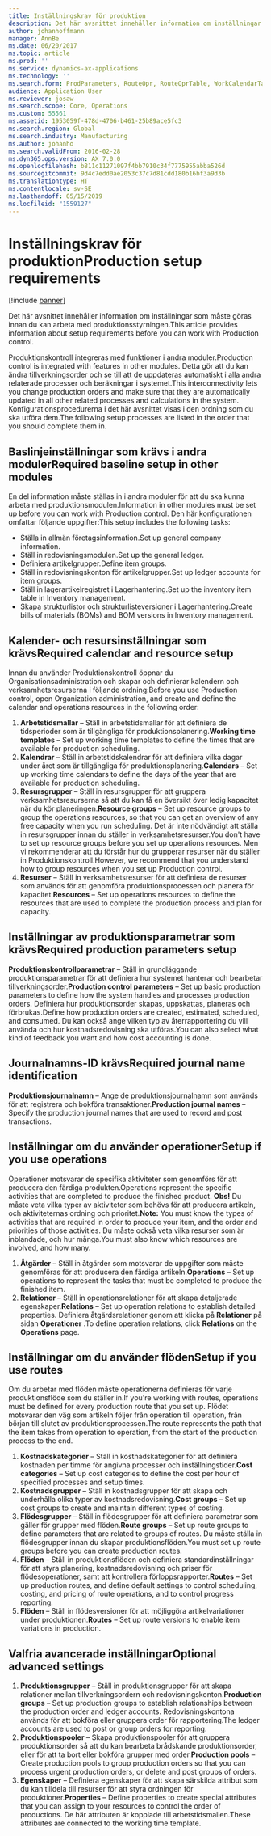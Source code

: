 ```yaml
---
title: Inställningskrav för produktion
description: Det här avsnittet innehåller information om inställningar som måste göras innan du kan arbeta med produktionsstyrningen.
author: johanhoffmann
manager: AnnBe
ms.date: 06/20/2017
ms.topic: article
ms.prod: ''
ms.service: dynamics-ax-applications
ms.technology: ''
ms.search.form: ProdParameters, RouteOpr, RouteOprTable, WorkCalendarTable, WorkTimeTable, WrkCtrTable
audience: Application User
ms.reviewer: josaw
ms.search.scope: Core, Operations
ms.custom: 55561
ms.assetid: 1953059f-478d-4706-b461-25b89ace5fc3
ms.search.region: Global
ms.search.industry: Manufacturing
ms.author: johanho
ms.search.validFrom: 2016-02-28
ms.dyn365.ops.version: AX 7.0.0
ms.openlocfilehash: b811c11271097f4bb7910c34f7775955abba526d
ms.sourcegitcommit: 9d4c7edd0ae2053c37c7d81cdd180b16bf3a9d3b
ms.translationtype: HT
ms.contentlocale: sv-SE
ms.lasthandoff: 05/15/2019
ms.locfileid: "1559127"
---
```

# <a name="production-setup-requirements"></a><span data-ttu-id="c87fa-103">Inställningskrav för produktion</span><span class="sxs-lookup"><span data-stu-id="c87fa-103">Production setup requirements</span></span>

[!include [banner](../includes/banner.md)]

<span data-ttu-id="c87fa-104">Det här avsnittet innehåller information om inställningar som måste göras innan du kan arbeta med produktionsstyrningen.</span><span class="sxs-lookup"><span data-stu-id="c87fa-104">This article provides information about setup requirements before you can work with Production control.</span></span> 

<span data-ttu-id="c87fa-105">Produktionskontroll integreras med funktioner i andra moduler.</span><span class="sxs-lookup"><span data-stu-id="c87fa-105">Production control is integrated with features in other modules.</span></span> <span data-ttu-id="c87fa-106">Detta gör att du kan ändra tillverkningsorder och se till att de uppdateras automatiskt i alla andra relaterade processer och beräkningar i systemet.</span><span class="sxs-lookup"><span data-stu-id="c87fa-106">This interconnectivity lets you change production orders and make sure that they are automatically updated in all other related processes and calculations in the system.</span></span> <span data-ttu-id="c87fa-107">Konfigurationsprocedurerna i det här avsnittet visas i den ordning som du ska utföra dem.</span><span class="sxs-lookup"><span data-stu-id="c87fa-107">The following setup processes are listed in the order that you should complete them in.</span></span>

## <a name="required-baseline-setup-in-other-modules"></a><span data-ttu-id="c87fa-108">Baslinjeinställningar som krävs i andra moduler</span><span class="sxs-lookup"><span data-stu-id="c87fa-108">Required baseline setup in other modules</span></span>
<span data-ttu-id="c87fa-109">En del information måste ställas in i andra moduler för att du ska kunna arbeta med produktionsmodulen.</span><span class="sxs-lookup"><span data-stu-id="c87fa-109">Information in other modules must be set up before you can work with Production control.</span></span> <span data-ttu-id="c87fa-110">Den här konfigurationen omfattar följande uppgifter:</span><span class="sxs-lookup"><span data-stu-id="c87fa-110">This setup includes the following tasks:</span></span>

-   <span data-ttu-id="c87fa-111">Ställa in allmän företagsinformation.</span><span class="sxs-lookup"><span data-stu-id="c87fa-111">Set up general company information.</span></span>
-   <span data-ttu-id="c87fa-112">Ställ in redovisningsmodulen.</span><span class="sxs-lookup"><span data-stu-id="c87fa-112">Set up the general ledger.</span></span>
-   <span data-ttu-id="c87fa-113">Definiera artikelgrupper.</span><span class="sxs-lookup"><span data-stu-id="c87fa-113">Define item groups.</span></span>
-   <span data-ttu-id="c87fa-114">Ställ in redovisningskonton för artikelgrupper.</span><span class="sxs-lookup"><span data-stu-id="c87fa-114">Set up ledger accounts for item groups.</span></span>
-   <span data-ttu-id="c87fa-115">Ställ in lagerartikelregistret i Lagerhantering.</span><span class="sxs-lookup"><span data-stu-id="c87fa-115">Set up the inventory item table in Inventory management.</span></span>
-   <span data-ttu-id="c87fa-116">Skapa strukturlistor och strukturlisteversioner i Lagerhantering.</span><span class="sxs-lookup"><span data-stu-id="c87fa-116">Create bills of materials (BOMs) and BOM versions in Inventory management.</span></span>

## <a name="required-calendar-and-resource-setup"></a><span data-ttu-id="c87fa-117">Kalender- och resursinställningar som krävs</span><span class="sxs-lookup"><span data-stu-id="c87fa-117">Required calendar and resource setup</span></span>
<span data-ttu-id="c87fa-118">Innan du använder Produktionskontroll öppnar du Organisationsadministration och skapar och definierar kalendern och verksamhetsresurserna i följande ordning:</span><span class="sxs-lookup"><span data-stu-id="c87fa-118">Before you use Production control, open Organization administration, and create and define the calendar and operations resources in the following order:</span></span>

1.  <span data-ttu-id="c87fa-119">**Arbetstidsmallar** – Ställ in arbetstidsmallar för att definiera de tidsperioder som är tillgängliga för produktionsplanering.</span><span class="sxs-lookup"><span data-stu-id="c87fa-119">**Working time templates** – Set up working time templates to define the times that are available for production scheduling.</span></span>
2.  <span data-ttu-id="c87fa-120">**Kalendrar** – Ställ in arbetstidskalendrar för att definiera vilka dagar under året som är tillgängliga för produktionsplanering.</span><span class="sxs-lookup"><span data-stu-id="c87fa-120">**Calendars** – Set up working time calendars to define the days of the year that are available for production scheduling.</span></span>
3.  <span data-ttu-id="c87fa-121">**Resursgrupper** – Ställ in resursgrupper för att gruppera verksamhetsresurserna så att du kan få en översikt över ledig kapacitet när du kör planeringen.</span><span class="sxs-lookup"><span data-stu-id="c87fa-121">**Resource groups** – Set up resource groups to group the operations resources, so that you can get an overview of any free capacity when you run scheduling.</span></span> <span data-ttu-id="c87fa-122">Det är inte nödvändigt att ställa in resursgrupper innan du ställer in verksamhetsresurser.</span><span class="sxs-lookup"><span data-stu-id="c87fa-122">You don't have to set up resource groups before you set up operations resources.</span></span> <span data-ttu-id="c87fa-123">Men vi rekommenderar att du förstår hur du grupperar resurser när du ställer in Produktionskontroll.</span><span class="sxs-lookup"><span data-stu-id="c87fa-123">However, we recommend that you understand how to group resources when you set up Production control.</span></span>
4.  <span data-ttu-id="c87fa-124">**Resurser** – Ställ in verksamhetsresurser för att definiera de resurser som används för att genomföra produktionsprocessen och planera för kapacitet.</span><span class="sxs-lookup"><span data-stu-id="c87fa-124">**Resources** – Set up operations resources to define the resources that are used to complete the production process and plan for capacity.</span></span>

## <a name="required-production-parameters-setup"></a><span data-ttu-id="c87fa-125">Inställningar av produktionsparametrar som krävs</span><span class="sxs-lookup"><span data-stu-id="c87fa-125">Required production parameters setup</span></span>
<span data-ttu-id="c87fa-126">**Produktionskontrollparametrar** – Ställ in grundläggande produktionsparametrar för att definiera hur systemet hanterar och bearbetar tillverkningsorder.</span><span class="sxs-lookup"><span data-stu-id="c87fa-126">**Production control parameters** – Set up basic production parameters to define how the system handles and processes production orders.</span></span> <span data-ttu-id="c87fa-127">Definiera hur produktionsorder skapas, uppskattas, planeras och förbrukas.</span><span class="sxs-lookup"><span data-stu-id="c87fa-127">Define how production orders are created, estimated, scheduled, and consumed.</span></span> <span data-ttu-id="c87fa-128">Du kan också ange vilken typ av återrapportering du vill använda och hur kostnadsredovisning ska utföras.</span><span class="sxs-lookup"><span data-stu-id="c87fa-128">You can also select what kind of feedback you want and how cost accounting is done.</span></span>

## <a name="required-journal-name-identification"></a><span data-ttu-id="c87fa-129">Journalnamns-ID krävs</span><span class="sxs-lookup"><span data-stu-id="c87fa-129">Required journal name identification</span></span>
<span data-ttu-id="c87fa-130">**Produktionsjournalnamn** – Ange de produktionsjournalnamn som används för att registrera och bokföra transaktioner.</span><span class="sxs-lookup"><span data-stu-id="c87fa-130">**Production journal names** – Specify the production journal names that are used to record and post transactions.</span></span>

## <a name="setup-if-you-use-operations"></a><span data-ttu-id="c87fa-131">Inställningar om du använder operationer</span><span class="sxs-lookup"><span data-stu-id="c87fa-131">Setup if you use operations</span></span>
<span data-ttu-id="c87fa-132">Operationer motsvarar de specifika aktiviteter som genomförs för att producera den färdiga produkten.</span><span class="sxs-lookup"><span data-stu-id="c87fa-132">Operations represent the specific activities that are completed to produce the finished product.</span></span> <span data-ttu-id="c87fa-133">**Obs!** Du måste veta vilka typer av aktiviteter som behövs för att producera artikeln, och aktiviteternas ordning och prioritet.</span><span class="sxs-lookup"><span data-stu-id="c87fa-133">**Note:** You must know the types of activities that are required in order to produce your item, and the order and priorities of those activities.</span></span> <span data-ttu-id="c87fa-134">Du måste också veta vilka resurser som är inblandade, och hur många.</span><span class="sxs-lookup"><span data-stu-id="c87fa-134">You must also know which resources are involved, and how many.</span></span>

1.  <span data-ttu-id="c87fa-135">**Åtgärder** – Ställ in åtgärder som motsvarar de uppgifter som måste genomföras för att producera den färdiga artikeln.</span><span class="sxs-lookup"><span data-stu-id="c87fa-135">**Operations** – Set up operations to represent the tasks that must be completed to produce the finished item.</span></span>
2.  <span data-ttu-id="c87fa-136">**Relationer** – Ställ in operationsrelationer för att skapa detaljerade egenskaper.</span><span class="sxs-lookup"><span data-stu-id="c87fa-136">**Relations** – Set up operation relations to establish detailed properties.</span></span> <span data-ttu-id="c87fa-137">Definiera åtgärdsrelationer genom att klicka på **Relationer** på sidan **Operationer** .</span><span class="sxs-lookup"><span data-stu-id="c87fa-137">To define operation relations, click **Relations** on the **Operations** page.</span></span>

## <a name="setup-if-you-use-routes"></a><span data-ttu-id="c87fa-138">Inställningar om du använder flöden</span><span class="sxs-lookup"><span data-stu-id="c87fa-138">Setup if you use routes</span></span>
<span data-ttu-id="c87fa-139">Om du arbetar med flöden måste operationerna definieras för varje produktionsflöde som du ställer in.</span><span class="sxs-lookup"><span data-stu-id="c87fa-139">If you're working with routes, operations must be defined for every production route that you set up.</span></span> <span data-ttu-id="c87fa-140">Flödet motsvarar den väg som artikeln följer från operation till operation, från början till slutet av produktionsprocessen.</span><span class="sxs-lookup"><span data-stu-id="c87fa-140">The route represents the path that the item takes from operation to operation, from the start of the production process to the end.</span></span>

1.  <span data-ttu-id="c87fa-141">**Kostnadskategorier** – Ställ in kostnadskategorier för att definiera kostnaden per timme för angivna processer och inställningstider.</span><span class="sxs-lookup"><span data-stu-id="c87fa-141">**Cost categories** – Set up cost categories to define the cost per hour of specified processes and setup times.</span></span>
2.  <span data-ttu-id="c87fa-142">**Kostnadsgrupper** – Ställ in kostnadsgrupper för att skapa och underhålla olika typer av kostnadsredovisning.</span><span class="sxs-lookup"><span data-stu-id="c87fa-142">**Cost groups** – Set up cost groups to create and maintain different types of costing.</span></span>
3.  <span data-ttu-id="c87fa-143">**Flödesgrupper** – Ställ in flödesgrupper för att definiera parametrar som gäller för grupper med flöden.</span><span class="sxs-lookup"><span data-stu-id="c87fa-143">**Route groups** – Set up route groups to define parameters that are related to groups of routes.</span></span> <span data-ttu-id="c87fa-144">Du måste ställa in flödesgrupper innan du skapar produktionsflöden.</span><span class="sxs-lookup"><span data-stu-id="c87fa-144">You must set up route groups before you can create production routes.</span></span>
4.  <span data-ttu-id="c87fa-145">**Flöden** – Ställ in produktionsflöden och definiera standardinställningar för att styra planering, kostnadsredovisning och priser för flödesoperationer, samt att kontrollera förloppsrapporter.</span><span class="sxs-lookup"><span data-stu-id="c87fa-145">**Routes** – Set up production routes, and define default settings to control scheduling, costing, and pricing of route operations, and to control progress reporting.</span></span>
5.  <span data-ttu-id="c87fa-146">**Flöden** – Ställ in flödesversioner för att möjliggöra artikelvariationer under produktionen.</span><span class="sxs-lookup"><span data-stu-id="c87fa-146">**Routes** – Set up route versions to enable item variations in production.</span></span>

## <a name="optional-advanced-settings"></a><span data-ttu-id="c87fa-147">Valfria avancerade inställningar</span><span class="sxs-lookup"><span data-stu-id="c87fa-147">Optional advanced settings</span></span>
1.  <span data-ttu-id="c87fa-148">**Produktionsgrupper** – Ställ in produktionsgrupper för att skapa relationer mellan tillverkningsordern och redovisningskonton.</span><span class="sxs-lookup"><span data-stu-id="c87fa-148">**Production groups** – Set up production groups to establish relationships between the production order and ledger accounts.</span></span> <span data-ttu-id="c87fa-149">Redovisningskontona används för att bokföra eller gruppera order för rapportering.</span><span class="sxs-lookup"><span data-stu-id="c87fa-149">The ledger accounts are used to post or group orders for reporting.</span></span>
2.  <span data-ttu-id="c87fa-150">**Produktionspooler** – Skapa produktionspooler för att gruppera produktionsorder så att du kan bearbeta brådskande produktionsorder, eller för att ta bort eller bokföra grupper med order.</span><span class="sxs-lookup"><span data-stu-id="c87fa-150">**Production pools** – Create production pools to group production orders so that you can process urgent production orders, or delete and post groups of orders.</span></span>
3.  <span data-ttu-id="c87fa-151">**Egenskaper** – Definiera egenskaper för att skapa särskilda attribut som du kan tilldela till resurser för att styra ordningen för produktioner.</span><span class="sxs-lookup"><span data-stu-id="c87fa-151">**Properties** – Define properties to create special attributes that you can assign to your resources to control the order of productions.</span></span> <span data-ttu-id="c87fa-152">De här attributen är kopplade till arbetstidsmallen.</span><span class="sxs-lookup"><span data-stu-id="c87fa-152">These attributes are connected to the working time template.</span></span>




